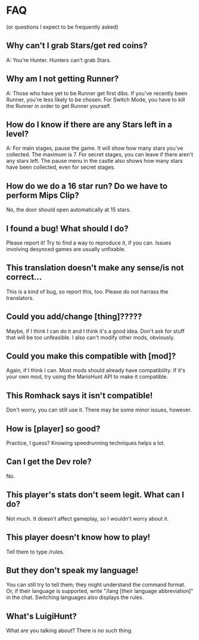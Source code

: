 # FAQ
(or questions I expect to be frequently asked)

## Why can't I grab Stars/get red coins?
A: You're Hunter. Hunters can't grab Stars.

## Why am I not getting Runner?
A: Those who have yet to be Runner get first dibs.
If you've recently been Runner, you're less likely to be chosen.
For Switch Mode, you have to kill the Runner in order to get Runner yourself.

## How do I know if there are any Stars left in a level?
A: For main stages, pause the game. It will show how many stars you've collected. The maximum is 7.
For secret stages, you can leave if there aren't any stars left.
The pause menu in the castle also shows how many stars have been collected, even for secret stages.

## How do we do a 16 star run? Do we have to perform Mips Clip?
No, the door should open automatically at 15 stars.

## I found a bug! What should I do?
Please report it! Try to find a way to reproduce it, if you can. Issues involving desynced games are usually unfixable.

## This translation doesn't make any sense/is not correct...
This is a kind of bug, so report this, too. Please do not harrass the translators.

## Could you add/change [thing]?????
Maybe, if I think I can do it and I think it's a good idea. Don't ask for stuff that will be too unfeasible. I also can't modify other mods, obviously.

## Could you make this compatible with [mod]?
Again, if I think I can. Most mods should already have compatibility.
If it's your own mod, try using the MarioHunt API to make it compatible.

## This Romhack says it isn't compatible!
Don't worry, you can still use it. There may be some minor issues, however.

## How is [player] so good?
Practice, I guess? Knowing speedrunning techniques helps a lot.

## Can I get the Dev role?
No.

## This player's stats don't seem legit. What can I do?
Not much. It doesn't affect gameplay, so I wouldn't worry about it.

## This player doesn't know how to play!
Tell them to type /rules.

## But they don't speak my language!
You can still try to tell them; they might understand the command format.
Or, if their language is supported, write "/lang [their language abbreviation]" in the chat.
Switching languages also displays the rules.

## What's LuigiHunt?
What are you talking about? There is no such thing.